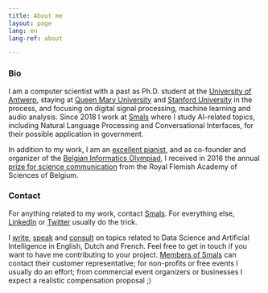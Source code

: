 ```yaml
---
title: About me
layout: page
lang: en
lang-ref: about

---
```


### Bio

I am a computer scientist with a past as Ph.D. student at the [University of Antwerp](https://visielab.uantwerpen.be/), staying at [Queen Mary University](http://c4dm.eecs.qmul.ac.uk/) and [Stanford University](https://ccrma.stanford.edu/) in the process, and focusing on digital signal processing, machine learning and audio analysis. Since 2018 I work at [Smals](https://www.smalsresearch.be/) where I study AI-related topics, including Natural Language Processing and Conversational Interfaces, for their possible application in government.

In addition to my work, I am an [excellent pianist](https://speelhethard.be/project/16310), and as co-founder and organizer of the [Belgian Informatics Olympiad](https://www.be-oi.be), I received in 2016 the annual [prize for science communication](http://www.kvab.be/nl/prijzen/jaarprijzen-wetenschapscommunicatie) from the Royal Flemish Academy of Sciences of Belgium.

### Contact

For anything related to my work, contact [Smals](https://www.smals.be/nl/contact). For everything else, [LinkedIn](https://www.linkedin.com/in/jganseman) or [Twitter](https://twitter.com/jganseman) usually do the trick.

I [write](https://www.smalsresearch.be/author/ganseman/), [speak](https://www.infosecurity.be/seminar-details.aspx?code=P105) and [consult](https://www.leforem.be/MungoBlobs/1391446217685/20190307_A2P_Les_metiers_de_l%27intelligence_artificielle.pdf) on topics related to Data Science and Artificial Intelligence in English, Dutch and French. Feel free to get in touch if you want to have me contributing to your project. [Members of Smals](https://www.smals.be/nl/content/ledenlijst) can contact their customer representative; for non-profits or free events I usually do an effort; from commercial event organizers or businesses I expect a realistic compensation proposal ;)

<!-- consider three times your standard income fee a good starting point ;) -->
